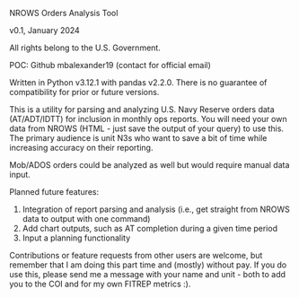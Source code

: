 NROWS Orders Analysis Tool

v0.1, January 2024

All rights belong to the U.S. Government.

POC: Github mbalexander19 (contact for official email)

Written in Python v3.12.1 with pandas v2.2.0. There is no guarantee of compatibility for prior or future versions.

This is a utility for parsing and analyzing U.S. Navy Reserve orders data (AT/ADT/IDTT) for inclusion in monthly ops reports. You will need your own data from NROWS (HTML - just save the output of your query) to use this. The primary audience is unit N3s who want to save a bit of time while increasing accuracy on their reporting.

Mob/ADOS orders could be analyzed as well but would require manual data input.

Planned future features:
1. Integration of report parsing and analysis (i.e., get straight from NROWS data to output with one command)
2. Add chart outputs, such as AT completion during a given time period
3. Input a planning functionality

Contributions or feature requests from other users are welcome, but remember that I am doing this part time and (mostly) without pay. If you do use this, please send me a message with your name and unit - both to add you to the COI and for my own FITREP metrics :).
